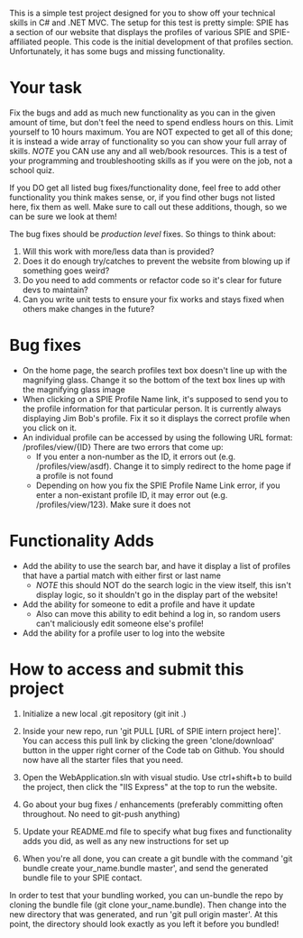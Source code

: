 This is a simple test project designed for you to show off your technical skills in C# and .NET MVC. The setup for this test is pretty simple: SPIE has a section of our website that displays the profiles of various SPIE and SPIE-affiliated people. This code is the initial development of that profiles section. Unfortunately, it has some bugs and missing functionality.

# Your task
Fix the bugs and add as much new functionality as you can in the given amount of time, but don't feel the need to spend endless hours on this.  Limit yourself to 10 hours maximum. You are NOT expected to get all of this done; it is instead a wide array of functionality so you can show your full array of skills. *NOTE* you CAN use any and all web/book resources. This is a test of your programming and troubleshooting skills as if you were on the job, not a school quiz.

If you DO get all listed bug fixes/functionality done, feel free to add other functionality you think makes sense, or, if you find other bugs not listed here, fix them as well. Make sure to call out these additions, though, so we can be sure we look at them!

The bug fixes should be *production level* fixes. So things to think about:
1. Will this work with more/less data than is provided?
2. Does it do enough try/catches to prevent the website from blowing up if something goes weird?
3. Do you need to add comments or refactor code so it's clear for future devs to maintain?
4. Can you write unit tests to ensure your fix works and stays fixed when others make changes in the future?

# Bug fixes
* On the home page, the search profiles text box doesn't line up with the magnifying glass. Change it so the bottom of the text box lines up with the magnifying glass image
* When clicking on a SPIE Profile Name link, it's supposed to send you to the profile information for that particular person. It is currently always displaying Jim Bob's profile. Fix it so it displays the correct profile when you click on it.
* An individual profile can be accessed by using the following URL format: /profiles/view/{ID} There are two errors that come up:
  * If you enter a non-number as the ID, it errors out (e.g. /profiles/view/asdf). Change it to simply redirect to the home page if a profile is not found
  * Depending on how you fix the SPIE Profile Name Link error, if you enter a non-existant profile ID, it may error out (e.g. /profiles/view/123). Make sure it does not

# Functionality Adds
* Add the ability to use the search bar, and have it display a list of profiles that have a partial match with either first or last name
  * *NOTE* this should NOT do the search logic in the view itself, this isn't display logic, so it shouldn't go in the display part of the website!
* Add the ability for someone to edit a profile and have it update
  * Also can move this ability to edit behind a log in, so random users can't maliciously edit someone else's profile!
* Add the ability for a profile user to log into the website


# How to access and submit this project

1. Initialize a new local .git repository (git init .)
2. Inside your new repo, run 'git PULL [URL of SPIE intern project here]'. You can access this pull link by clicking the green 'clone/download' button in the upper right corner of the Code tab on Github. You should now have all the starter files that you need.
3. Open the WebApplication.sln with visual studio. Use ctrl+shift+b to build the project, then click the "IIS Express" at the top to run the website.

4. Go about your bug fixes / enhancements (preferably committing often throughout.  No need to git-push anything)
5. Update your README.md file to specify what bug fixes and functionality adds you did, as well as any new instructions for set up
6. When you're all done, you can create a git bundle with the command 'git bundle create your_name.bundle master', and send the generated bundle file to your SPIE contact.

In order to test that your bundling worked, you can un-bundle the repo by cloning the bundle file (git clone your_name.bundle).  Then change into the new directory that was generated, and run 'git pull origin master'.  At this point, the directory should look exactly as you left it before you bundled!
